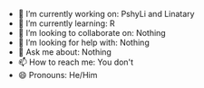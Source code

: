 
- 🔭 I’m currently working on:  PshyLi and Linatary
- 🌱 I’m currently learning: R
- 👯 I’m looking to collaborate on: Nothing
- 🤔 I’m looking for help with: Nothing
- 💬 Ask me about: Nothing
- 📫 How to reach me: You don't
- 😄 Pronouns: He/Him
